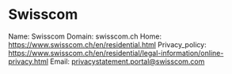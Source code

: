 
# Swisscom

Name: Swisscom
Domain: swisscom.ch
Home: https://www.swisscom.ch/en/residential.html
Privacy_policy: https://www.swisscom.ch/en/residential/legal-information/online-privacy.html
Email: privacystatement.portal@swisscom.com
